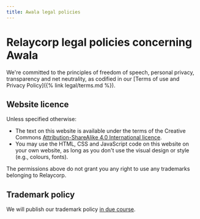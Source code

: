 ```yaml
---
title: Awala legal policies
---
```


# Relaycorp legal policies concerning Awala

We're committed to the principles of freedom of speech, personal privacy, transparency and net neutrality, as codified in our [Terms of use and Privacy Policy]({% link legal/terms.md %}).

## Website licence

Unless specified otherwise:

- The text on this website is available under the terms of the Creative Commons [Attribution-ShareAlike 4.0 International licence](http://creativecommons.org/licenses/by-sa/4.0/).
- You may use the HTML, CSS and JavaScript code on this website on your own website, as long as you don't use the visual design or style (e.g., colours, fonts).

The permissions above do not grant you any right to use any trademarks belonging to Relaycorp.

## Trademark policy

We will publish our trademark policy [in due course](https://github.com/relaycorp/relayverse/issues/25).
